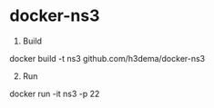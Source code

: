 docker-ns3
==========

1. Build

docker build -t ns3 github.com/h3dema/docker-ns3

2. Run

docker run -it ns3 -p 22

